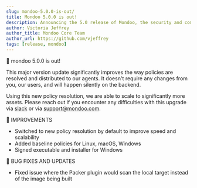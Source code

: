 ```yaml
---
slug: mondoo-5.0.0-is-out/
title: Mondoo 5.0.0 is out!
description: Announcing the 5.0 release of Mondoo, the security and compliance platform that prioritizes risks that matter most in your infrastructure.
author: Victoria Jeffrey
author_title: Mondoo Core Team
author_url: https://github.com/vjeffrey
tags: [release, mondoo]
---
```


🥳 mondoo 5.0.0 is out!

This major version update significantly improves the way policies are
resolved and distributed to our agents. It doesn't require any changes from
you, our users, and will happen silently on the backend.

Using this new policy resolution, we are able to scale to significantly more
assets. Please reach out if you encounter any difficulties with this upgrade
via [slack](https://mondoo.link/slack) or via [support@mondoo.com](mailto:support@mondoo.com).

🧹 IMPROVEMENTS

- Switched to new policy resolution by default to improve speed and scalability
- Added baseline policies for Linux, macOS, Windows
- Signed executable and installer for Windows

🐛 BUG FIXES AND UPDATES

- Fixed issue where the Packer plugin would scan the local target instead of the image being built
